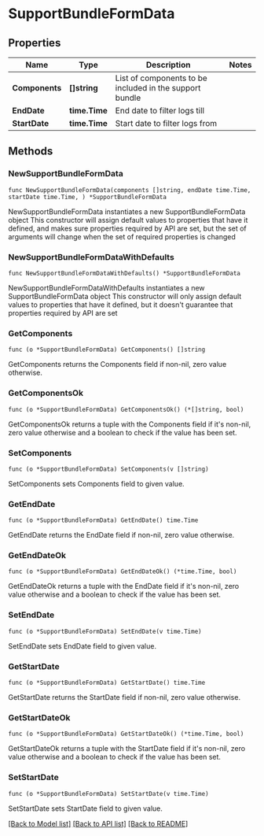# SupportBundleFormData

## Properties

Name | Type | Description | Notes
------------ | ------------- | ------------- | -------------
**Components** | **[]string** | List of components to be included in the support bundle | 
**EndDate** | **time.Time** | End date to filter logs till | 
**StartDate** | **time.Time** | Start date to filter logs from | 

## Methods

### NewSupportBundleFormData

`func NewSupportBundleFormData(components []string, endDate time.Time, startDate time.Time, ) *SupportBundleFormData`

NewSupportBundleFormData instantiates a new SupportBundleFormData object
This constructor will assign default values to properties that have it defined,
and makes sure properties required by API are set, but the set of arguments
will change when the set of required properties is changed

### NewSupportBundleFormDataWithDefaults

`func NewSupportBundleFormDataWithDefaults() *SupportBundleFormData`

NewSupportBundleFormDataWithDefaults instantiates a new SupportBundleFormData object
This constructor will only assign default values to properties that have it defined,
but it doesn't guarantee that properties required by API are set

### GetComponents

`func (o *SupportBundleFormData) GetComponents() []string`

GetComponents returns the Components field if non-nil, zero value otherwise.

### GetComponentsOk

`func (o *SupportBundleFormData) GetComponentsOk() (*[]string, bool)`

GetComponentsOk returns a tuple with the Components field if it's non-nil, zero value otherwise
and a boolean to check if the value has been set.

### SetComponents

`func (o *SupportBundleFormData) SetComponents(v []string)`

SetComponents sets Components field to given value.


### GetEndDate

`func (o *SupportBundleFormData) GetEndDate() time.Time`

GetEndDate returns the EndDate field if non-nil, zero value otherwise.

### GetEndDateOk

`func (o *SupportBundleFormData) GetEndDateOk() (*time.Time, bool)`

GetEndDateOk returns a tuple with the EndDate field if it's non-nil, zero value otherwise
and a boolean to check if the value has been set.

### SetEndDate

`func (o *SupportBundleFormData) SetEndDate(v time.Time)`

SetEndDate sets EndDate field to given value.


### GetStartDate

`func (o *SupportBundleFormData) GetStartDate() time.Time`

GetStartDate returns the StartDate field if non-nil, zero value otherwise.

### GetStartDateOk

`func (o *SupportBundleFormData) GetStartDateOk() (*time.Time, bool)`

GetStartDateOk returns a tuple with the StartDate field if it's non-nil, zero value otherwise
and a boolean to check if the value has been set.

### SetStartDate

`func (o *SupportBundleFormData) SetStartDate(v time.Time)`

SetStartDate sets StartDate field to given value.



[[Back to Model list]](../README.md#documentation-for-models) [[Back to API list]](../README.md#documentation-for-api-endpoints) [[Back to README]](../README.md)



